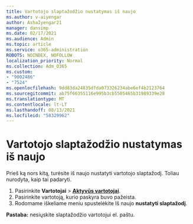 ```yaml
---
title: Vartotojo slaptažodžio nustatymas iš naujo
ms.author: v-aiyengar
author: AshaIyengar21
manager: dansimp
ms.date: 02/17/2021
ms.audience: Admin
ms.topic: article
ms.service: o365-administration
ROBOTS: NOINDEX, NOFOLLOW
localization_priority: Normal
ms.collection: Adm_O365
ms.custom:
- "9002486"
- "7524"
ms.openlocfilehash: 9dd83da24835dfda073326234abe6ef4b2123764
ms.sourcegitcommit: ab75f66355116e995b3cb5505465b31989339e28
ms.translationtype: MT
ms.contentlocale: lt-LT
ms.lasthandoff: 08/13/2021
ms.locfileid: "58329962"
---
```

# <a name="reset-the-users-password"></a>Vartotojo slaptažodžio nustatymas iš naujo

Prieš ką nors kitą, turėsite iš naujo nustatyti vartotojo slaptažodį. Toliau nurodyta, kaip tai padaryti.

1. Pasirinkite **Vartotojai**  >  **[Aktyvūs vartotojai](https://go.microsoft.com/fwlink/p/?linkid=834822)**.
1. Pasirinkite vartotoją, kurio paskyra buvo pažeista.
1. Rodomame iškeliame meniu spustelėkite Iš naujo **nustatyti slaptažodį**.

**Pastaba:** nesiųskite slaptažodžio vartotojui el. paštu.
